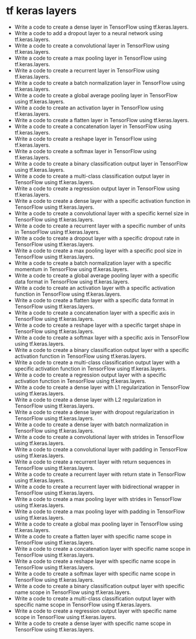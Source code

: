 # tf keras layers

- Write a code to create a dense layer in TensorFlow using tf.keras.layers.
- Write a code to add a dropout layer to a neural network using tf.keras.layers.
- Write a code to create a convolutional layer in TensorFlow using tf.keras.layers.
- Write a code to create a max pooling layer in TensorFlow using tf.keras.layers.
- Write a code to create a recurrent layer in TensorFlow using tf.keras.layers.
- Write a code to create a batch normalization layer in TensorFlow using tf.keras.layers.
- Write a code to create a global average pooling layer in TensorFlow using tf.keras.layers.
- Write a code to create an activation layer in TensorFlow using tf.keras.layers.
- Write a code to create a flatten layer in TensorFlow using tf.keras.layers.
- Write a code to create a concatenation layer in TensorFlow using tf.keras.layers.
- Write a code to create a reshape layer in TensorFlow using tf.keras.layers.
- Write a code to create a softmax layer in TensorFlow using tf.keras.layers.
- Write a code to create a binary classification output layer in TensorFlow using tf.keras.layers.
- Write a code to create a multi-class classification output layer in TensorFlow using tf.keras.layers.
- Write a code to create a regression output layer in TensorFlow using tf.keras.layers.
- Write a code to create a dense layer with a specific activation function in TensorFlow using tf.keras.layers.
- Write a code to create a convolutional layer with a specific kernel size in TensorFlow using tf.keras.layers.
- Write a code to create a recurrent layer with a specific number of units in TensorFlow using tf.keras.layers.
- Write a code to create a dropout layer with a specific dropout rate in TensorFlow using tf.keras.layers.
- Write a code to create a max pooling layer with a specific pool size in TensorFlow using tf.keras.layers.
- Write a code to create a batch normalization layer with a specific momentum in TensorFlow using tf.keras.layers.
- Write a code to create a global average pooling layer with a specific data format in TensorFlow using tf.keras.layers.
- Write a code to create an activation layer with a specific activation function in TensorFlow using tf.keras.layers.
- Write a code to create a flatten layer with a specific data format in TensorFlow using tf.keras.layers.
- Write a code to create a concatenation layer with a specific axis in TensorFlow using tf.keras.layers.
- Write a code to create a reshape layer with a specific target shape in TensorFlow using tf.keras.layers.
- Write a code to create a softmax layer with a specific axis in TensorFlow using tf.keras.layers.
- Write a code to create a binary classification output layer with a specific activation function in TensorFlow using tf.keras.layers.
- Write a code to create a multi-class classification output layer with a specific activation function in TensorFlow using tf.keras.layers.
- Write a code to create a regression output layer with a specific activation function in TensorFlow using tf.keras.layers.
- Write a code to create a dense layer with L1 regularization in TensorFlow using tf.keras.layers.
- Write a code to create a dense layer with L2 regularization in TensorFlow using tf.keras.layers.
- Write a code to create a dense layer with dropout regularization in TensorFlow using tf.keras.layers.
- Write a code to create a dense layer with batch normalization in TensorFlow using tf.keras.layers.
- Write a code to create a convolutional layer with strides in TensorFlow using tf.keras.layers.
- Write a code to create a convolutional layer with padding in TensorFlow using tf.keras.layers.
- Write a code to create a recurrent layer with return sequences in TensorFlow using tf.keras.layers.
- Write a code to create a recurrent layer with return state in TensorFlow using tf.keras.layers.
- Write a code to create a recurrent layer with bidirectional wrapper in TensorFlow using tf.keras.layers.
- Write a code to create a max pooling layer with strides in TensorFlow using tf.keras.layers.
- Write a code to create a max pooling layer with padding in TensorFlow using tf.keras.layers.
- Write a code to create a global max pooling layer in TensorFlow using tf.keras.layers.
- Write a code to create a flatten layer with specific name scope in TensorFlow using tf.keras.layers.
- Write a code to create a concatenation layer with specific name scope in TensorFlow using tf.keras.layers.
- Write a code to create a reshape layer with specific name scope in TensorFlow using tf.keras.layers.
- Write a code to create a softmax layer with specific name scope in TensorFlow using tf.keras.layers.
- Write a code to create a binary classification output layer with specific name scope in TensorFlow using tf.keras.layers.
- Write a code to create a multi-class classification output layer with specific name scope in TensorFlow using tf.keras.layers.
- Write a code to create a regression output layer with specific name scope in TensorFlow using tf.keras.layers.
- Write a code to create a dense layer with specific name scope in TensorFlow using tf.keras.layers.